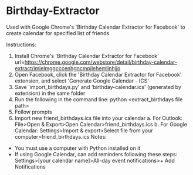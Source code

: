 # Birthday-Extractor
Used with Google Chrome's 'Birthday Calendar Extractor for Facebook' to create calendar for specified list of friends

Instructions:
1. Install Chrome's 'Birthday Calendar Extractor for Facebook' url=https://chrome.google.com/webstore/detail/birthday-calendar-extract/imielmggcccenhgncmpjlehemlinhjjo
2. Open Facebook, click the 'Birthday Calendar Extractor for Facebook' extension, and select 'Generate Google Calendar - ICS'
3. Save 'import_birthdays.py' and 'birthday-calendar.ics' (generated by extension) in the same folder
4. Run the following in the command line:
    python <extract_birthdays file path>
5. Follow prompts
6. Import new friend_birthdays.ics file into your calendar
    a. For Outlook: File>Open & Export>Open Calendar>friend_birthdays.ics
    b. For Google Calendar: Settings>Import & export>Select file from your computer>friend_birthdays.ics
Notes:
- You must use a computer with Python installed on it
- If using Google Calendar, can add reminders following these steps:
    Settings>[your calendar name]>All-day event notifications>+ Add Notifications
